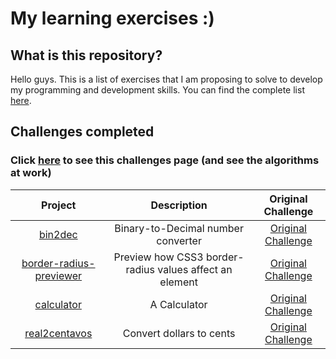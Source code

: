 # My learning exercises :)

## What is this repository?

Hello guys. This is a list of exercises that I am proposing to solve to develop my programming and development skills. You can find the complete list [here](https://github.com/gabrielsanva/app-ideas).

## Challenges completed

### Click [here](https://app-ideas-my-resolutions.vercel.app/) to see this challenges page (and see the algorithms at work)

Project|Description|Original Challenge
:---:|:---:|:---:
[bin2dec](bin2dec)|Binary-to-Decimal number converter|[Original Challenge](https://github.com/gabrielsanva/app-ideas/blob/master/Projects/1-Beginner/Bin2Dec-App.md)
[border-radius-previewer](border-radius-previewer)|Preview how CSS3 border-radius values affect an element|[Original Challenge](https://github.com/gabrielsanva/app-ideas/blob/master/Projects/1-Beginner/Border-Radius-Previewer.md)
[calculator](calculator)|A Calculator|[Original Challenge](https://github.com/gabrielsanva/app-ideas/blob/master/Projects/1-Beginner/Calculator-App.md)
[real2centavos](real2centavos)|Convert dollars to cents|[Original Challenge](https://github.com/gabrielsanva/app-ideas/blob/master/Projects/1-Beginner/Word-Frequency-App.md)
